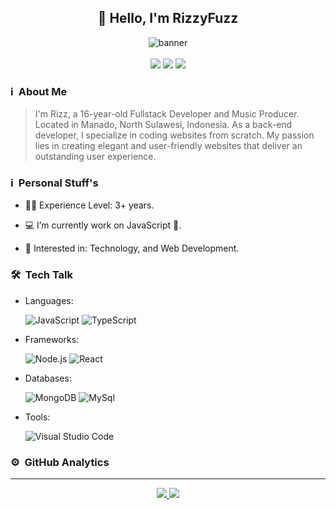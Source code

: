 <div align="center">
<h2>👋 Hello, I'm RizzyFuzz</h2>

![banner](https://github.com/RizzyFuzz/mystorage/blob/main/RizzyFuzz-Design.png?raw=true)<br><br>
[<img src="https://img.shields.io/badge/WhatsApp-25D366?style=for-the-badge&logo=whatsapp&logoColor=white"/>](https://api.whatsapp.com/send/?phone=6282196930963)
[<img src="https://img.shields.io/badge/instagram-%23E4405F.svg?&style=for-the-badge&logo=instagram&logoColor=white">](https://instagram.com/rizzlogy_)
[<img src="https://img.shields.io/badge/soundcloud-orange.svg?&style=for-the-badge&logo=soundcloud&logoColor=white">](https://soundcloud.com/rizzlogy)
</div>

### ℹ️ &nbsp;About Me
> I'm Rizz, a 16-year-old Fullstack Developer and Music Producer. Located in Manado, North Sulawesi, Indonesia. As a back-end developer, I specialize in coding websites from scratch. My passion lies in creating elegant and user-friendly websites that deliver an outstanding user experience.

### ℹ️ &nbsp;Personal Stuff's

- 👨‍🎓 Experience Level: 3+ years.

- 💻 I’m currently work on JavaScript 🚀.

- 🧩 Interested in: Technology, and Web Development.

### 🛠 &nbsp;Tech Talk

- Languages: &nbsp;

  ![JavaScript](https://img.shields.io/badge/JavaScript-323330?style=for-the-badge&logo=javascript&logoColor=F7DF1E)
  ![TypeScript](https://img.shields.io/badge/TypeScript-007ACC?style=for-the-badge&logo=typescript&logoColor=white)

- Frameworks: &nbsp;

  ![Node.js](https://img.shields.io/badge/Node.js-43853D?style=for-the-badge&logo=node.js&logoColor=white)
  ![React](https://img.shields.io/badge/React-20232A?style=for-the-badge&logo=react&logoColor=61DAFB)
  
- Databases: &nbsp;

  ![MongoDB](https://img.shields.io/badge/MongoDB-4EA94B?style=for-the-badge&logo=mongodb&logoColor=white)
  ![MySql](https://img.shields.io/badge/MySQL-00000F?style=for-the-badge&logo=mysql&logoColor=white)
  
  
  
- Tools: &nbsp;

  ![Visual Studio Code](https://img.shields.io/badge/Visual%20Studio%20Code-0078d7.svg?style=for-the-badge&logo=visual-studio-code&logoColor=white)
  
### ⚙️ &nbsp;GitHub Analytics

***
<p align = "center">
  <a href=""> <img src="https://github-readme-stats-sigma-five.vercel.app/api?username=RizzyFuzz&&show_icons=true&title_color=ffffff&icon_color=bb2acf&text_color=daf7dc&bg_color=151515&hide_border=true&line_height=27&include_all_commits=true&count_private=true"> </a>
 <a href=""> <img src="https://github-readme-stats-sigma-five.vercel.app/api/top-langs/?username=RizzyFuzz&theme=dark&hide_border=true&layout=compact"> </a>
</p>
